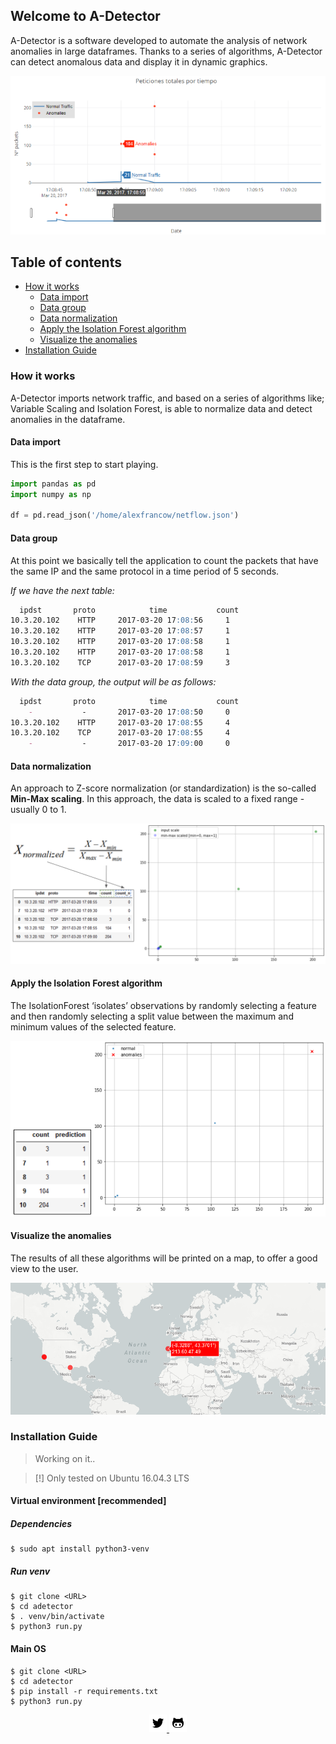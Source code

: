 ## Welcome to A-Detector

A-Detector is a software developed to automate the analysis of network anomalies in large dataframes. Thanks to a series of algorithms, A-Detector can detect anomalous data and display it in dynamic graphics.

![logo](/assets/images/AnomaliesPlot2.png?raw=true)


## Table of contents

- [How it works](#how-it-works)
    * [Data import](#data-import)
    * [Data group](#data-group)
    * [Data normalization](#data-normalization)
    * [Apply the Isolation Forest algorithm](#apply-the-isolation-forest-algorithm)
    * [Visualize the anomalies](#visualize-the-anomalies)
- [Installation Guide](#installation-guide)

<!-- toc -->

### How it works

A-Detector imports network traffic, and based on a series of algorithms like; Variable Scaling and Isolation Forest, is able to normalize data and detect anomalies in the dataframe.

#### Data import

This is the first step to start playing.
```python
import pandas as pd
import numpy as np

df = pd.read_json('/home/alexfrancow/netflow.json')
```

#### Data group

At this point we basically tell the application to count the packets that have the same IP and the same protocol in a time period of 5 seconds.

*If we have the next table:*
```markdown
  ipdst       proto            time           count
10.3.20.102    HTTP     2017-03-20 17:08:56     1
10.3.20.102    HTTP     2017-03-20 17:08:57     1
10.3.20.102    HTTP     2017-03-20 17:08:58     1
10.3.20.102    HTTP     2017-03-20 17:08:58     1
10.3.20.102    TCP      2017-03-20 17:08:59     3
```

*With the data group, the output will be as follows:*
```markdown
  ipdst       proto            time           count     
    -           -       2017-03-20 17:08:50     0
10.3.20.102    HTTP     2017-03-20 17:08:55     4
10.3.20.102    TCP      2017-03-20 17:08:55     4
    -           -       2017-03-20 17:09:00     0
```

#### Data normalization

An approach to Z-score normalization (or standardization) is the so-called **Min-Max scaling**.
In this approach, the data is scaled to a fixed range - usually 0 to 1.

![logo](/assets/images/DataNormalization.png?raw=true)

#### Apply the Isolation Forest algorithm

The IsolationForest ‘isolates’ observations by randomly selecting a feature and then randomly selecting a split value between the maximum and minimum values of the selected feature.

![logo](/assets/images/IsolationForest2.png?raw=true)

#### Visualize the anomalies

The results of all these algorithms will be printed on a map, to offer a good view to the user.

![logo](/assets/images/AnomaliesMap.png?raw=true)

### Installation Guide

> Working on it..

> [!] Only tested on Ubuntu 16.04.3 LTS

#### Virtual environment [recommended]
##### Dependencies

```shell
$ sudo apt install python3-venv
```
##### Run venv
```shell
$ git clone <URL>
$ cd adetector
$ . venv/bin/activate
$ python3 run.py
```

#### Main OS
```shell
$ git clone <URL>
$ cd adetector
$ pip install -r requirements.txt
$ python3 run.py
```

<!-- Social Media -->
<p align="center">
   <a href="http://www.twitter.com/alexfrancow" target="_blank">
       <img src="/assets/images/icons/twitter.png">
   </a> 
   <a href="http://www.github.com/alexfrancow" target="_blank">
       <img src="/assets/images/icons/github.png">
   </a> 
</p>
